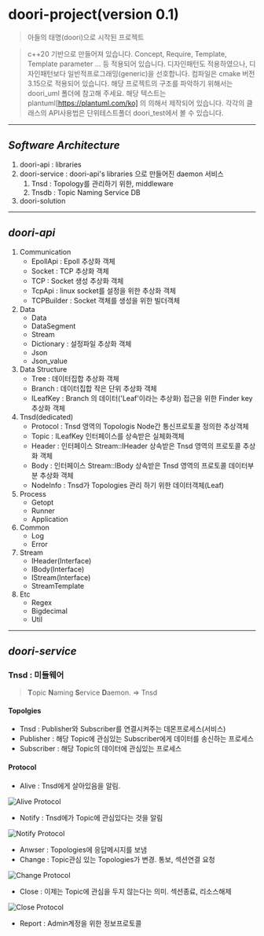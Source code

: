 # **doori-project(version 0.1)**
> 아들의 태명(doori)으로 시작된 프로젝트

> c++20 기반으로 만들어져 있습니다. Concept, Require, Template, Template parameter ... 등 적용되어 있습니다.
> 디자인패턴도 적용하였으나, 디자인패턴보다 일반적프로그래밍(generic)을 선호합니다.
> 컴파일은 cmake 버전 3.15으로 적용되어 있습니다.
> 해당 프로젝트의 구조를 파악하기 위해서는 doori_uml 폴더에 참고해 주세요. 해당 텍스트는 plantuml[https://plantuml.com/ko]  의 의해서 제작되어 있습니다.
> 각각의 클래스의 API사용법은 단위테스트폴더 doori_test에서 볼 수 있습니다.
------------------------------

## *Software Architecture*
1. doori-api : libraries
2. doori-service : doori-api's libraries 으로 만들어진 daemon 서비스
   1. Tnsd : Topology를 관리하기 위한, middleware
   1. Tnsdb : Topic Naming Service DB
3. doori-solution
------------------------------

## *doori-api*
1. Communication
   - EpollApi : Epoll 추상화 객체
   - Socket : TCP 추상화 객체
   - TCP : Socket 생성 추상화 객체
   - TcpApi : linux socket를 설정을 위한 추상화 객체
   - TCPBuilder : Socket 객체를 생성을 위한 빌더객체
2. Data
   - Data 
   - DataSegment
   - Stream
   - Dictionary : 설정파일 추상화 객체
   - Json
   - Json_value
3. Data Structure
   - Tree : 데이터집합 추상화 객체
   - Branch : 데이터집합 작은 단위 추상화 객체
   - ILeafKey : Branch 의 데이터('Leaf'이라는 추상화) 접근을 위한 Finder key 추상화 객체
4. Tnsd(dedicated)
   - Protocol : Tnsd 영역의 Topologis Node간 통신프로토콜 정의한 추상객체
   - Topic : ILeafKey 인터페이스를 상속받은 실체화객체
   - Header : 인터페이스 Stream::IHeader 상속받은 Tnsd 영역의 프로토콜 추상화 객체
   - Body : 인터페이스 Stream::IBody 상속받은 Tnsd 영역의 프로토콜 데이터부분 추상화 객체
   - NodeInfo : Tnsd가 Topologies 관리 하기 위한 데이터객체(Leaf)
5. Process
   - Getopt
   - Runner
   - Application
6. Common
   - Log
   - Error
7. Stream
   - IHeader(Interface)
   - IBody(Interface)
   - IStream(Interface)
   - StreamTemplate
8. Etc
   - Regex
   - Bigdecimal
   - Util

------------------------------

## *doori-service*
### Tnsd : 미들웨어
> **T**opic **N**aming **S**ervice **D**aemon. => Tnsd

#### Topolgies
* Tnsd : Publisher와 Subscriber를 연결시켜주는 데몬프로세스(서비스)
* Publisher : 해당 Topic에 관심있는 Subscriber에게 데이터를 송신하는 프로세스
* Subscriber : 해당 Topic의 데이터에 관심있는 프로세스

#### Protocol
* Alive : Tnsd에게 살아있음을 알림.

![Alive Protocol](https://github.com/dooripapa/doori-project/blob/master/doori_uml/Alive.png)

* Notify : Tnsd에가 Topic에 관심있다는 것을 알림

![Notify Protocol](https://github.com/dooripapa/doori-project/blob/master/doori_uml/Subscriber_flow.png)

* Anwser : Topologies에 응답메시지를 보냄
* Change : Topic관심 있는 Topologies가 변경. 통보, 섹션연결 요청

![Change Protocol](https://github.com/dooripapa/doori-project/blob/master/doori_uml/Publisher_flow.png)

* Close : 이제는 Topic에 관심을 두지 않는다는 의미. 섹션종료, 리소스해제

![Close Protocol](https://github.com/dooripapa/doori-project/blob/master/doori_uml/Close.png)

* Report : Admin계정을 위한 정보프로토콜

